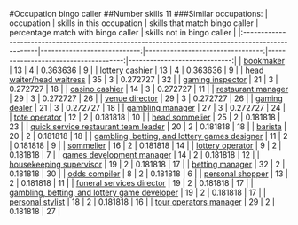 #Occupation bingo caller
##Number skills 11
###Similar occupations:
| occupation                                                                                        |   skills in this occupation |   skills that match bingo caller |   percentage match with bingo caller |   skills not in bingo caller |
|:--------------------------------------------------------------------------------------------------|----------------------------:|---------------------------------:|-------------------------------------:|-----------------------------:|
| [bookmaker](bookmaker.md)                                                                         |                          13 |                                4 |                             0.363636 |                            9 |
| [lottery cashier](lottery_cashier.md)                                                             |                          13 |                                4 |                             0.363636 |                            9 |
| [head waiter/head waitress](head_waiter-head_waitress.md)                                         |                          35 |                                3 |                             0.272727 |                           32 |
| [gaming inspector](gaming_inspector.md)                                                           |                          21 |                                3 |                             0.272727 |                           18 |
| [casino cashier](casino_cashier.md)                                                               |                          14 |                                3 |                             0.272727 |                           11 |
| [restaurant manager](restaurant_manager.md)                                                       |                          29 |                                3 |                             0.272727 |                           26 |
| [venue director](venue_director.md)                                                               |                          29 |                                3 |                             0.272727 |                           26 |
| [gaming dealer](gaming_dealer.md)                                                                 |                          21 |                                3 |                             0.272727 |                           18 |
| [gambling manager](gambling_manager.md)                                                           |                          27 |                                3 |                             0.272727 |                           24 |
| [tote operator](tote_operator.md)                                                                 |                          12 |                                2 |                             0.181818 |                           10 |
| [head sommelier](head_sommelier.md)                                                               |                          25 |                                2 |                             0.181818 |                           23 |
| [quick service restaurant team leader](quick_service_restaurant_team_leader.md)                   |                          20 |                                2 |                             0.181818 |                           18 |
| [barista](barista.md)                                                                             |                          20 |                                2 |                             0.181818 |                           18 |
| [gambling, betting, and lottery games designer](gambling,_betting,_and_lottery_games_designer.md) |                          11 |                                2 |                             0.181818 |                            9 |
| [sommelier](sommelier.md)                                                                         |                          16 |                                2 |                             0.181818 |                           14 |
| [lottery operator](lottery_operator.md)                                                           |                           9 |                                2 |                             0.181818 |                            7 |
| [games development manager](games_development_manager.md)                                         |                          14 |                                2 |                             0.181818 |                           12 |
| [housekeeping supervisor](housekeeping_supervisor.md)                                             |                          19 |                                2 |                             0.181818 |                           17 |
| [betting manager](betting_manager.md)                                                             |                          32 |                                2 |                             0.181818 |                           30 |
| [odds compiler](odds_compiler.md)                                                                 |                           8 |                                2 |                             0.181818 |                            6 |
| [personal shopper](personal_shopper.md)                                                           |                          13 |                                2 |                             0.181818 |                           11 |
| [funeral services director](funeral_services_director.md)                                         |                          19 |                                2 |                             0.181818 |                           17 |
| [gambling, betting, and lottery game developer](gambling,_betting,_and_lottery_game_developer.md) |                          19 |                                2 |                             0.181818 |                           17 |
| [personal stylist](personal_stylist.md)                                                           |                          18 |                                2 |                             0.181818 |                           16 |
| [tour operators manager](tour_operators_manager.md)                                               |                          29 |                                2 |                             0.181818 |                           27 |

